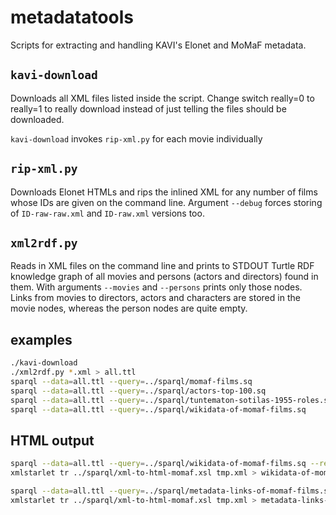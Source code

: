 # metadatatools

Scripts for extracting and handling KAVI's Elonet and MoMaF metadata.

## `kavi-download`

Downloads all XML files listed inside the script.  Change switch really=0
to really=1 to really download instead of just telling the files should be
downloaded.

`kavi-download` invokes `rip-xml.py` for each movie individually

## `rip-xml.py`

Downloads Elonet HTMLs and rips the inlined XML for any number of
films whose IDs are given on the command line.  Argument `--debug`
forces storing of `ID-raw-raw.xml` and `ID-raw.xml` versions too.

## `xml2rdf.py`

Reads in XML files on the command line and prints to STDOUT Turtle RDF
knowledge graph of all movies and persons (actors and directors) found
in them.  With arguments `--movies` and `--persons` prints only those
nodes.  Links from movies to directors, actors and characters are
stored in the movie nodes, whereas the person nodes are quite empty.

## examples

```bash
./kavi-download
./xml2rdf.py *.xml > all.ttl
sparql --data=all.ttl --query=../sparql/momaf-films.sq
sparql --data=all.ttl --query=../sparql/actors-top-100.sq
sparql --data=all.ttl --query=../sparql/tuntematon-sotilas-1955-roles.sq
sparql --data=all.ttl --query=../sparql/wikidata-of-momaf-films.sq
```

## HTML output

```bash
sparql --data=all.ttl --query=../sparql/wikidata-of-momaf-films.sq --results=xml > tmp.xml
xmlstarlet tr ../sparql/xml-to-html-momaf.xsl tmp.xml > wikidata-of-momaf-films.html

sparql --data=all.ttl --query=../sparql/metadata-links-of-momaf-films.sq --results=xml > tmp.xml
xmlstarlet tr ../sparql/xml-to-html-momaf.xsl tmp.xml > metadata-links-of-momaf-films.html
```

